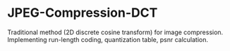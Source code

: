 # JPEG-Compression-DCT
Traditional method (2D discrete cosine transform) for image compression. Implementing run-length coding, quantization table, psnr calculation.
